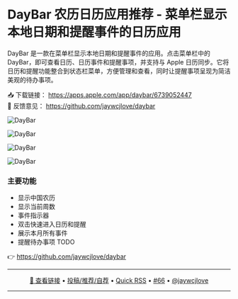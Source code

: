 DayBar 农历日历应用推荐 - 菜单栏显示本地日期和提醒事件的日历应用
===

DayBar 是一款在菜单栏显示本地日期和提醒事件的应用。点击菜单栏中的 DayBar，即可查看日历、日历事件和提醒事项，并支持与 Apple 日历同步。它将日历和提醒功能整合到状态栏菜单，方便管理和查看，同时让提醒事项呈现为简洁美观的待办事项。

📥 下载链接： https://apps.apple.com/app/daybar/6739052447  
💬 反馈意见： https://github.com/jaywcjlove/daybar  

![DayBar](https://github.com/user-attachments/assets/f2e9ef1d-b19b-4af6-9785-416be5e97e49)

![DayBar](https://github.com/user-attachments/assets/24c9bff8-7d07-44d5-8c1a-11af21cc5772)

![DayBar](https://github.com/user-attachments/assets/e90c3c47-0a1c-46e3-a318-d4ea9f79d6fa)

![DayBar](https://github.com/user-attachments/assets/05305108-3982-495d-a7fa-cca64aedd92c)

### 主要功能

- 显示中国农历
- 显示当前周数
- 事件指示器
- 双击快速进入日历和提醒
- 展示本月所有事件
- 提醒待办事项 TODO

👉 https://github.com/jaywcjlove/daybar

---

<p align="center">
<a href="https://github.com/jaywcjlove/daybar" target="_blank">🔗 查看链接</a> • 
<a href="https://github.com/jaywcjlove/quick-rss/issues/new/choose" target="_blank">投稿/推荐/自荐</a> • 
<a href="https://wangchujiang.com/quick-rss/feeds/index.html" target="_blank">Quick RSS</a> • 
<a href="https://github.com/jaywcjlove/quick-rss/issues/66" target="_blank">#66</a> • 
<a href="https://github.com/jaywcjlove" target="_blank">@jaywcjlove</a>
</p>

---
    